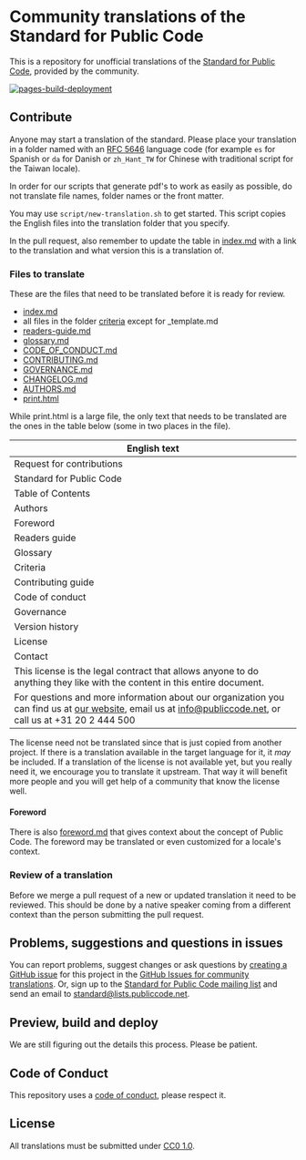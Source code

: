 # Community translations of the Standard for Public Code

This is a repository for unofficial translations of the [Standard for Public Code](https://standard.publiccode.net), provided by the community.

[![pages-build-deployment](https://github.com/publiccodenet/community-translations-standard/actions/workflows/pages/pages-build-deployment/badge.svg)](https://github.com/publiccodenet/community-translations-standard/actions/workflows/pages/pages-build-deployment)

## Contribute

Anyone may start a translation of the standard.
Please place your translation in a folder named with an [RFC 5646](https://www.rfc-editor.org/info/rfc5646) language code (for example `es` for Spanish or `da` for Danish or `zh_Hant_TW` for Chinese with traditional script for the Taiwan locale).

In order for our scripts that generate pdf's to work as easily as possible, do not translate file names, folder names or the front matter.

You may use `script/new-translation.sh` to get started.
This script copies the English files into the translation folder that you specify.

In the pull request, also remember to update the table in [index.md](index.md) with a link to the translation and what version this is a translation of.

### Files to translate

These are the files that need to be translated before it is ready for review.

- [index.md](https://github.com/publiccodenet/standard/blob/main/index.md)
- all files in the folder [criteria](https://github.com/publiccodenet/standard/tree/main/criteria) except for _template.md
- [readers-guide.md](https://github.com/publiccodenet/standard/blob/main/readers-guide.md)
- [glossary.md](https://github.com/publiccodenet/standard/blob/main/glossary.md)
- [CODE_OF_CONDUCT.md](https://github.com/publiccodenet/standard/blob/main/CODE_OF_CONDUCT.md)
- [CONTRIBUTING.md](https://github.com/publiccodenet/standard/blob/main/CONTRIBUTING.md)
- [GOVERNANCE.md](https://github.com/publiccodenet/standard/blob/main/GOVERNANCE.md)
- [CHANGELOG.md](https://github.com/publiccodenet/standard/blob/main/CHANGELOG.md)
- [AUTHORS.md](https://github.com/publiccodenet/standard/blob/main/AUTHORS.md)
- [print.html](https://github.com/publiccodenet/standard/blob/main/print.html)

While print.html is a large file, the only text that needs to be translated are the ones in the table below (some in two places in the file).

| English text |
|-|
| Request for contributions |
| Standard for Public Code |
| Table of Contents |
| Authors |
| Foreword |
| Readers guide |
| Glossary |
| Criteria |
| Contributing guide |
| Code of conduct |
| Governance |
| Version history |
| License |
| Contact |
| This license is the legal contract that allows anyone to do anything they like with the content in this entire document. |
| For questions and more information about our organization you can find us at <a href="https://publiccode.net">our website</a>, email us at info@publiccode.net, or call us at +31 20 2 444 500 |

The license need not be translated since that is just copied from another project.
If there is a translation available in the target language for it, it *may* be included.
If a translation of the license is not available yet, but you really need it, we encourage you to translate it upstream.
That way it will benefit more people and you will get help of a community that know the license well.

#### Foreword

There is also [foreword.md](https://github.com/publiccodenet/standard/blob/main/foreword.md) that gives context about the concept of Public Code.
The foreword may be translated or even customized for a locale's context.

### Review of a translation

Before we merge a pull request of a new or updated translation it need to be reviewed.
This should be done by a native speaker coming from a different context than the person submitting the pull request.

## Problems, suggestions and questions in issues

You can report problems, suggest changes or ask questions by [creating a GitHub issue](https://help.github.com/articles/creating-an-issue/) for this project in the [GitHub Issues for community translations](https://github.com/publiccodenet/community-translations-standard/issues).
Or, sign up to the [Standard for Public Code mailing list](https://lists.publiccode.net/mailman/postorius/lists/standard.lists.publiccode.net/) and send an email to [standard@lists.publiccode.net](mailto:standard@lists.publiccode.net).

## Preview, build and deploy

We are still figuring out the details this process. Please be patient.

## Code of Conduct

This repository uses a [code of conduct](CODE_OF_CONDUCT.md), please respect it.

## License

All translations must be submitted under [CC0 1.0](LICENSE).

